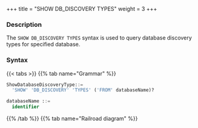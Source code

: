 +++
title = "SHOW DB_DISCOVERY TYPES"
weight = 3
+++

### Description

The `SHOW DB_DISCOVERY TYPES` syntax is used to query database discovery types for specified database.

### Syntax

{{< tabs >}}
{{% tab name="Grammar" %}}
```sql
ShowDatabaseDiscoveryType::=
  'SHOW' 'DB_DISCOVERY' 'TYPES' ('FROM' databaseName)?

databaseName ::=
  identifier
```
{{% /tab %}}
{{% tab name="Railroad diagram" %}}
<iframe frameborder="0" name="diagram" id="diagram" width="100%" height="100%"></iframe>
{{% /tab %}}
{{< /tabs >}}

### Supplement

- When `databaseName` is not specified, the default is the currently used `DATABASE`. If `DATABASE` is not used, `No database selected` will be prompted.

### Return value description

| Column                   | Description                        |
| ------------------------ | -----------------------------------|
| name                     | Database discovery type name       |
| type                     | Database discovery type category   |
| props                    | Database discovery type properties |




### Example

- Query database discovery types for specified database.

```sql
SHOW DB_DISCOVERY TYPES FROM discovery_db;
```

```sql
mysql> SHOW DB_DISCOVERY TYPES FROM discovery_db;
+-------------------+-----------+---------------------------------------------------+
| name              | type      | props                                             |
+-------------------+-----------+---------------------------------------------------+
| group_0_MySQL.MGR | MySQL.MGR | {group-name=667edd3c-02ec-11ea-9bb3-080027e39bd2} |
+-------------------+-----------+---------------------------------------------------+
1 row in set (0.01 sec)
```

- Query database discovery types for current database.

```sql
SHOW DB_DISCOVERY TYPES;
```

```sql
mysql> SHOW DB_DISCOVERY TYPES;
+-------------------+-----------+---------------------------------------------------+
| name              | type      | props                                             |
+-------------------+-----------+---------------------------------------------------+
| group_0_MySQL.MGR | MySQL.MGR | {group-name=667edd3c-02ec-11ea-9bb3-080027e39bd2} |
+-------------------+-----------+---------------------------------------------------+
1 row in set (0.00 sec)
```

### Reserved word

`SHOW`, `DB_DISCOVERY`, `TYPES`, `FROM`

### Related links

- [Reserved word](/en/reference/distsql/syntax/reserved-word/)
